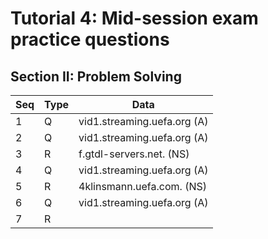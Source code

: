 # Tutorial 4: Mid-session exam practice questions

## Section II: Problem Solving


Seq | Type | Data
----|------|------
1   |Q     |vid1.streaming.uefa.org (A)
2   |Q     |vid1.streaming.uefa.org (A)
3   |R     |f.gtdl-servers.net. (NS)
4   |Q     |vid1.streaming.uefa.org (A)
5   |R     |4klinsmann.uefa.com. (NS)
6   | Q    |vid1.streaming.uefa.org (A)
7   | R


